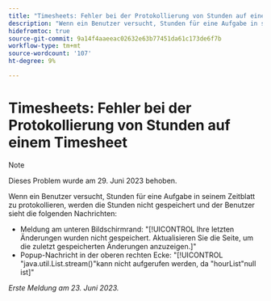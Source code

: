 ```yaml
---
title: "Timesheets: Fehler bei der Protokollierung von Stunden auf einem Timesheet"
description: "Wenn ein Benutzer versucht, Stunden für eine Aufgabe in seinem Arbeitsblatt zu protokollieren, werden die Stunden nicht gespeichert und der Benutzer erhält Fehlermeldungen."
hidefromtoc: true
source-git-commit: 9a14f4aaeeac02632e63b77451da61c173de6f7b
workflow-type: tm+mt
source-wordcount: '107'
ht-degree: 9%

---
```



# Timesheets: Fehler bei der Protokollierung von Stunden auf einem Timesheet

>[!NOTE]
>
>Dieses Problem wurde am 29. Juni 2023 behoben.

Wenn ein Benutzer versucht, Stunden für eine Aufgabe in seinem Zeitblatt zu protokollieren, werden die Stunden nicht gespeichert und der Benutzer sieht die folgenden Nachrichten:

* Meldung am unteren Bildschirmrand: &quot;[!UICONTROL Ihre letzten Änderungen wurden nicht gespeichert. Aktualisieren Sie die Seite, um die zuletzt gespeicherten Änderungen anzuzeigen.]&quot;
* Popup-Nachricht in der oberen rechten Ecke: &quot;[!UICONTROL &quot;java.util.List.stream()&quot;kann nicht aufgerufen werden, da &quot;hourList&quot;null ist]&quot;

_Erste Meldung am 23. Juni 2023._

